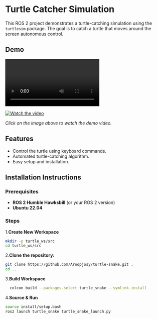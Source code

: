 # Turtle Catcher Simulation

This ROS 2 project demonstrates a turtle-catching simulation using the `turtlesim` package. The goal is to catch a turtle that moves around the screen autonomous control.

## Demo

![Demo Video](./demo.mp4)

[![Watch the video](https://img.youtube.com/vi/YOUR_VIDEO_ID/0.jpg)](https:/https://www.youtube.com/watch?v=YOUR_VIDEO_ID/www.youtube.com/watch?v=YOUR_VIDEO_ID)

*Click on the image above to watch the demo video.*

## Features

- Control the turtle using keyboard commands.
- Automated turtle-catching algorithm.
- Easy setup and installation.

## Installation Instructions

### Prerequisites

- **ROS 2 Humble Hawksbill** (or your ROS 2 version)
- **Ubuntu 22.04**

### Steps
1.**Create New  Workspace**
   ```bash
   mkdir -p turtle_ws/src
   cd turtle_ws/src
   ```
2.**Clone the repository:**
   ```bash
   git clone https://github.com/Aroopjosy/turtle-snake.git .
   cd ..
   ```
3.**Build Workspace**
 ```bash
   colcon build --packages-select turtle_snake --symlink-install
   ```
4.**Source & Run**
   ```bash
   source install/setup.bash
   ros2 launch turtle_snake turtle_snake_launch.py
   ```

